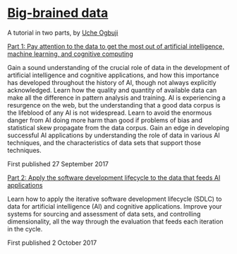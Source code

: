 # [Big-brained data](https://developer.ibm.com/series/big-brained-data/)

A tutorial in two parts, by [Uche Ogbuji](http://uche.ogbuji.net)

[Part 1: Pay attention to the data to get the most out of artificial intelligence, machine learning, and cognitive computing](https://developer.ibm.com/articles/cc-cognitive-big-brained-data-pt1/)

Gain a sound understanding of the crucial role of data in the development of artificial intelligence and cognitive applications, and how this importance has developed throughout the history of AI, though not always explicitly acknowledged. Learn how the quality and quantity of available data can make all the difference in pattern analysis and training. AI is experiencing a resurgence on the web, but the understanding that a good data corpus is the lifeblood of any AI is not widespread. Learn to avoid the enormous danger from AI doing more harm than good if problems of bias and statistical skew propagate from the data corpus. Gain an edge in developing successful AI applications by understanding the role of data in various AI techniques, and the characteristics of data sets that support those techniques.

First published 27 September 2017

[Part 2: Apply the software development lifecycle to the data that feeds AI applications](https://www.ibm.com/developerworks/library/cc-cognitive-big-brained-data-pt2/)

Learn how to apply the iterative software development lifecycle (SDLC) to data for artificial intelligence (AI) and cognitive applications. Improve your systems for sourcing and assessment of data sets, and controlling dimensionality, all the way through the evaluation that feeds each iteration in the cycle.

First published 2 October 2017
